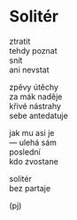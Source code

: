 Solitér
=======

ztratit  
tehdy poznat  
snít  
ani nevstat  
  
zpěvy útěchy  
za mák naděje  
křivé nástrahy  
sebe antedatuje  
  
jak mu asi je  
— ulehá sám  
poslední  
kdo zvostane  
  
solitér  
bez partaje  
  
(pj)  
  

